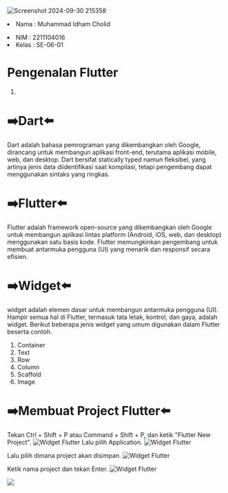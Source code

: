 ![Screenshot 2024-09-30 215358](https://github.com/user-attachments/assets/82f0c113-ae39-45aa-861d-e5934236c80b)<li> Nama  : Muhammad Idham Cholid </li>
<li> NIM   : 2211104016 </li>
<li> Kelas : SE-06-01 </li>

# Pengenalan Flutter

1.
# ➡️Dart⬅️
Dart adalah bahasa pemrograman yang dikembangkan oleh Google, dirancang untuk membangun aplikasi front-end, terutama aplikasi mobile, web, dan desktop. Dart bersifat statically typed namun fleksibel, yang artinya jenis data diidentifikasi saat kompilasi, tetapi pengembang dapat menggunakan sintaks yang ringkas.

# ➡️Flutter⬅️
Flutter adalah framework open-source yang dikembangkan oleh Google untuk membangun aplikasi lintas platform (Android, iOS, web, dan desktop) menggunakan satu basis kode. Flutter memungkinkan pengembang untuk membuat antarmuka pengguna (UI) yang menarik dan responsif secara efisien.

# ➡️Widget⬅️
widget adalah elemen dasar untuk membangun antarmuka pengguna (UI). Hampir semua hal di Flutter, termasuk tata letak, kontrol, dan gaya, adalah widget. Berikut beberapa jenis widget yang umum digunakan dalam Flutter beserta contoh.

<ol>
  <li>Container
  <li>Text
  <li>Row 
  <li>Column
  <li>Scaffold
  <li>Image
</ol>

# ➡️Membuat Project Flutter⬅️
Tekan Ctrl + Shift + P atau Command + Shift + P, dan ketik "Flutter New Project".
![Widget Flutter]((https://github.com/user-attachments/assets/8dbf99db-8071-4596-a4f0-734077f64d08)
)
Lalu pilih Application.
![Widget Flutter](https://github.com/user-attachments/assets/fedc4339-4b28-4580-b002-5de87f9cec71)

Lalu pilih dimana project akan disimpan.
![Widget Flutter](img/03_membuatProject.png)

Ketik nama project dan tekan Enter.
![Widget Flutter](img/04_membuatProject.png)

![](https://github.com/user-attachments/assets/8dbf99db-8071-4596-a4f0-734077f64d08)




